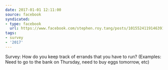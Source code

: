 ```yaml
---
date: 2017-01-01 12:11:00
source: facebook
syndicated:
- type: facebook
  url: https://www.facebook.com/stephen.roy.tang/posts/10155241191463912
tags:
- survey
- '2017'
---
```


Survey: How do you keep track of errands that you have to run? (Examples: Need to go to the bank on Thursday, need to buy eggs tomorrow, etc)
